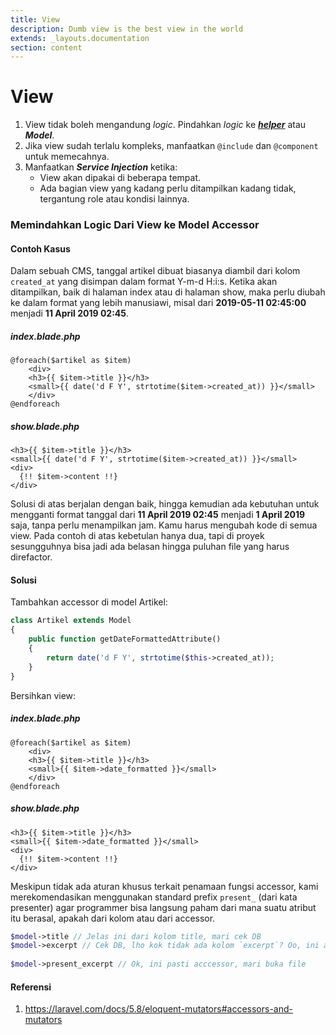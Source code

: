 ```yaml
---
title: View
description: Dumb view is the best view in the world
extends: _layouts.documentation
section: content
---
```


# View

1. View tidak boleh mengandung *logic*. Pindahkan *logic* ke ***[helper](/docs/snippets/membuat-helper)*** atau ***Model***.
2. Jika view sudah terlalu kompleks, manfaatkan `@include` dan `@component` untuk memecahnya.
3. Manfaatkan ***Service Injection*** ketika:
   - View akan dipakai di beberapa tempat.
   - Ada bagian view yang kadang perlu ditampilkan kadang tidak, tergantung role atau kondisi lainnya.



### Memindahkan Logic Dari View ke Model Accessor

#### Contoh Kasus

Dalam sebuah CMS, tanggal artikel dibuat biasanya diambil dari kolom `created_at` yang disimpan dalam format Y-m-d H:i:s. Ketika akan ditampilkan, baik di halaman index atau di halaman show, maka perlu diubah ke dalam format yang lebih manusiawi, misal dari **2019-05-11 02:45:00** menjadi **11 April 2019 02:45**.

##### index.blade.php

```php+HTML
@foreach($artikel as $item)
	<div>
  	<h3>{{ $item->title }}</h3>  
    <small>{{ date('d F Y', strtotime($item->created_at)) }}</small>
	</div>
@endforeach
```

##### show.blade.php

```php+HTML
<h3>{{ $item->title }}</h3>  
<small>{{ date('d F Y', strtotime($item->created_at)) }}</small>
<div>
  {!! $item->content !!}
</div>
```

Solusi di atas berjalan dengan baik, hingga kemudian ada kebutuhan untuk mengganti format tanggal dari **11 April 2019 02:45** menjadi **1 April 2019** saja, tanpa perlu menampilkan jam. Kamu harus mengubah kode di semua view. Pada contoh di atas kebetulan hanya dua, tapi di proyek sesungguhnya bisa jadi ada belasan hingga puluhan file yang harus direfactor.

#### Solusi

Tambahkan accessor di model Artikel:

```php
class Artikel extends Model 
{
    public function getDateFormattedAttribute()
    {
     	return date('d F Y', strtotime($this->created_at)); 
    }
}
```

Bersihkan view:

##### index.blade.php

```php+HTML
@foreach($artikel as $item)
	<div>
  	<h3>{{ $item->title }}</h3>  
    <small>{{ $item->date_formatted }}</small>
	</div>
@endforeach
```

##### show.blade.php

```php+HTML
<h3>{{ $item->title }}</h3>  
<small>{{ $item->date_formatted }}</small>
<div>
  {!! $item->content !!}
</div>
```



Meskipun tidak ada aturan khusus terkait penamaan fungsi accessor, kami merekomendasikan menggunakan standard prefix `present_` (dari kata presenter) agar programmer bisa langsung paham dari mana suatu atribut itu berasal, apakah dari kolom atau dari accessor.

```php
$model->title // Jelas ini dari kolom title, mari cek DB
$model->excerpt // Cek DB, lho kok tidak ada kolom `excerpt`? Oo, ini accessor, mari buka file
  
$model->present_excerpt // Ok, ini pasti acccessor, mari buka file
```



#### Referensi

1. https://laravel.com/docs/5.8/eloquent-mutators#accessors-and-mutators